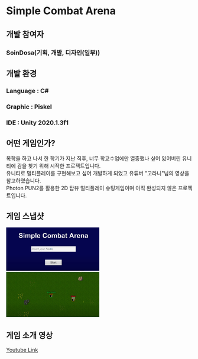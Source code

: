 # Simple Combat Arena
## 개발 참여자
### SoinDosa(기획, 개발, 디자인(일부))

## 개발 환경
### Language : C#
### Graphic : Piskel
### IDE : Unity 2020.1.3f1

## 어떤 게임인가?
복학을 하고 나서 한 학기가 지난 직후, 너무 학교수업에만 열중했나 싶어 잃어버린 유니티에 감을 찾기 위해 시작한 프로젝트입니다.<br>
유니티로 멀티플레이를 구현해보고 싶어 개발하게 되었고 유튜버 "고라니"님의 영상을 참고하였습니다.<br>
Photon PUN2를 활용한 2D 탑뷰 멀티플레이 슈팅게임이며 아직 완성되지 않은 프로젝트입니다.<br>


## 게임 스냅샷
<img src="SCA_Logo.JPG" width=50%><br>
<img src="SCA_Play.JPG" width=50%>
## 게임 소개 영상
<a href="https://youtu.be/YjKWlMNbZc4">Youtube Link</a>
